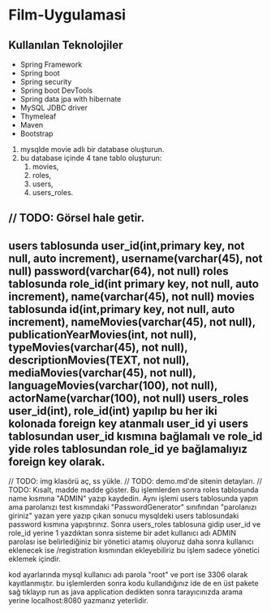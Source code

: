 # Film-Uygulamasi

## Kullanılan Teknolojiler
- Spring Framework
- Spring boot
- Spring security
- Spring boot DevTools
- Spring data jpa with hibernate
- MySQL JDBC driver
- Thymeleaf
- Maven
- Bootstrap

1. mysqlde movie adlı bir database oluşturun.
2. bu database içinde 4 tane tablo oluşturun:
   1. movies, 
   2. roles, 
   3. users, 
   4. users_roles.
   
// TODO: Görsel hale getir.
---------------
users tablosunda user_id(int,primary key, not null, auto increment), username(varchar(45), not null) password(varchar(64), not null)
roles tablosunda role_id(int primary key, not null, auto increment), name(varchar(45), not null)
movies tablosunda id(int,primary key, not null, auto increment), nameMovies(varchar(45), not null), publicationYearMovies(int, not null),
typeMovies(varchar(45), not null), descriptionMovies(TEXT, not null), mediaMovies(varchar(45), not null), languageMovies(varchar(100), not null),
actorName(varchar(100), not null)
users_roles user_id(int), role_id(int) yapılıp bu her iki kolonada foreign key atanmalı user_id yi users tablosundan
user_id kısmına bağlamalı ve role_id yide roles tablosundan role_id ye bağlamalıyız foreign key olarak.
----------------

// TODO: img klasörü aç, ss yükle.
// TODO: demo.md'de sitenin detayları.
// TODO: Kısalt, madde madde göster.
Bu işlemlerden sonra roles tablosunda name kısmına "ADMIN" yazıp kaydedin. Aynı işlemi users tablosunda yapın ama parolanızı test kısmındaki
"PasswordGenerator" sınıfından "parolanızı giriniz" yazan yere yazıp çıkan sonucu mysqldeki users tablosundaki password kısmına yapıştırınız.
Sonra users_roles tablosuna gidip user_id ve role_id yerine 1 yazdıktan sonra sisteme bir adet kullanıcı adı ADMIN parolası ise belirlediğiniz
bir yönetici atamış oluyoruz daha sonra kullanıcı eklenecek ise /registration kısmından ekleyebiliriz bu işlem sadece yönetici
eklemek içindir.

kod ayarlarında mysql kullanıcı adı parola "root" ve port ise 3306 olarak kayıtlanmıştır. bu işlemlerden sonra kodu kullandığınız ide de
en üst pakete sağ tıklayıp run as java application dedikten sonra tarayıcınızda arama yerine localhost:8080 yazmanız yeterlidir.
